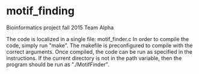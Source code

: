 # motif_finding
Bioinformatics project fall 2015
Team Alpha

The code is localized in a single file: motif_finder.c
In order to compile the code, simply run "make". The makefile is preconfigured to compile with the correct arguments.
Once compiled, the code can be run as specified in the instructions. If the current directory is not in the path variable, then the program should be run as "./MotifFinder".